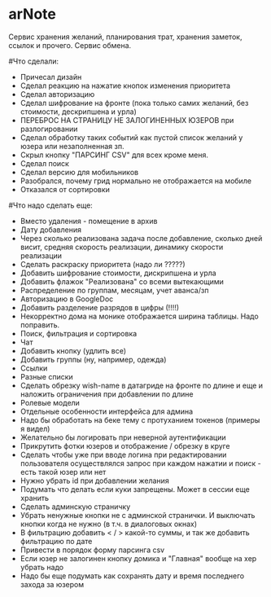 
# arNote
Сервис хранения желаний, планирования трат, хранения заметок, ссылок и прочего. Сервис обмена.


#Что сделали:

* Причесал дизайн
* Сделал реакцию на нажатие кнопок изменения приоритета
* Сделал авторизацию
* Сделал шифрование на фронте (пока только самих желаний, без стоимости, дескрипшена и урла)
* ПЕРЕБРОС НА СТРАНИЦУ НЕ ЗАЛОГИНЕННЫХ ЮЗЕРОВ при разлогировании
* Сделал обработку таких событий как пустой список желаний у юзера или незаполненная зп.
* Скрыл кнопку "ПАРСИНГ CSV" для всех кроме меня.
* Сделал поиск
* Сделал версию для мобильников
* Разобрался, почему грид нормально не отображается на мобиле
* Отказался от сортировки



#Что надо сделать еще:


* Вместо удаления - помещение в архив
* Дату добавления
* Через сколько реализована задача после добавление, сколько дней висит, средняя скорость реализации, динамику скорости реализации
* Сделать раскраску приоритета (надо ли ?????)
* Добавить шифрование стоимости, дискрипшена и урла
* Добавить флажок "Реализована" со всеми вытекающими
* Распределение по группам, месяцам, учет аванса/зп
* Авторизацию в GoogleDoc
* Добавить разделение разрядов в цифры (!!!!)
* Некорректно дома на монике отображается ширина таблицы. Надо поправить.
* Поиск, фильтрация и сортировка
* Чат
* Добавить кнопку (удлить все)
* Добавить группы (ну, например, одежда)
* Ссылки
* Разные списки
* Сделать обрезку wish-name в датагриде на фронте по длине и еще и наложить ограничения при добавлении по длине
* Ролевые модели
* Отдельные особенности интерфейса для админа
* Надо бы обработать на беке тему с протуханием токенов (примеры я видел)
* Желательно бы логировать при неверной аутентификации
* Прикрутить фотки юзеров и отображение / обрезку в круге
* Сделать чтобы уже при вводе логина при редактировании пользователя осуществлялся запрос при каждом нажатии и поиск - есть такой юзер или нет
* Нужно убрать id при добавлении желания
* Подумать что делать если куки запрещены. Может в сессии еще хранить
* Сделать админскую страничку
* Убрать ненужные кнопки не с админской странички. И выключать кнопки когда не нужно (в т.ч. в диалоговых окнах)
* В фильтрацию добавить < / > какой-то суммы, и так же добавить фильтрацию по дате
* Привести в порядок форму парсинга csv
* Если юзер не залогинен кнопку домика и "Главная" вообще на хер убрать надо
* Надо бы еще подумать как сохранять дату и время последнего захода за юзером

 
